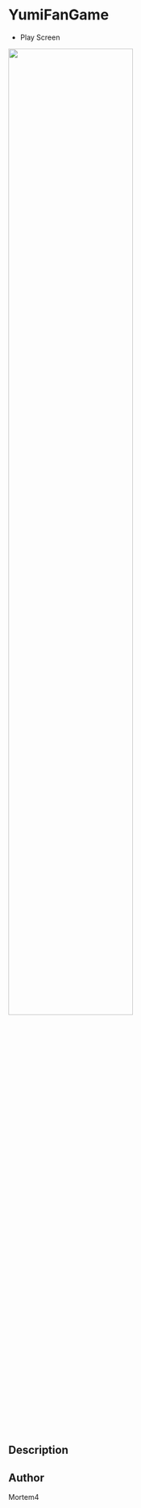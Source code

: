# YumiFanGame

- Play Screen

<img src = "https://user-images.githubusercontent.com/77566805/147568283-b997c77a-bf40-4289-92a3-36738dbd2342.png" width="70%" height="70%">

## Description


## Author
Mortem4
